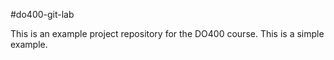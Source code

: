 #do400-git-lab

This is an example project repository for the DO400 course.
This is a simple example.
